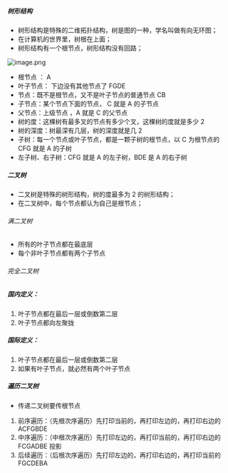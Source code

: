 ##### 树形结构

- 树形结构是特殊的二维拓扑结构，树是图的一种，学名叫做有向无环图；
- 在计算机的世界里，树根在上面；
- 树形结构有一个根节点，树形结构没有回路；

![image.png](https://cdn.nlark.com/yuque/0/2023/png/8374798/1703159752539-ea443a2f-8ad6-4ad0-ae10-39b4af2fae9c.png#averageHue=%23f7f7f7&clientId=ud61b8464-7d56-4&from=paste&height=246&id=mlq02&originHeight=510&originWidth=651&originalType=binary&ratio=1&rotation=0&showTitle=false&size=40337&status=done&style=none&taskId=u2377f55a-3ef9-498d-8e0a-f6d7d5ee690&title=&width=314)

- 根节点 ： A 
- 叶子节点： 下边没有其他节点了 FGDE
- 节点：既不是根节点，又不是叶子节点的普通节点 CB
- 子节点：某个节点下面的节点， C 就是 A 的子节点
- 父节点：上级节点 ，A 就是 C 的父节点
- 树的度：这棵树有最多叉的节点有多少个叉，这棵树的度就是多少 2
- 树的深度：树最深有几层，树的深度就是几 2
- 子树：每一个节点或叶子节点，都是一颗子树的根节点，以 C 为根节点的 CFG 就是 A 的子树
- 左子树、右子树：CFG 就是 A 的左子树，BDE 是 A 的右子树

##### 二叉树

- 二叉树是特殊的树形结构，树的度最多为 2 的树形结构；
- 在二叉树中，每个节点都认为自己是根节点；

###### 满二叉树

- 所有的叶子节点都在最底层
- 每个非叶子节点都有两个子节点

###### 完全二叉树

##### 国内定义：

1. 叶子节点都在最后一层或倒数第二层
2. 叶子节点都向左聚拢

##### 国际定义：

1. 叶子节点都在最后一层或倒数第二层
2. 如果有叶子节点，就必然有两个叶子节点

##### 遍历二叉树

- 传递二叉树要传根节点

1. 前序遍历：（先根次序遍历）先打印当前的，再打印左边的，再打印右边的 ACFGBDE
2. 中序遍历：（中根次序遍历）先打印左边的，再打印当前的，再打印右边的 FCGADBE  投影
3. 后续遍历：（后根次序遍历）先打印左边的，再打印右边的，再打印当前的 FGCDEBA

